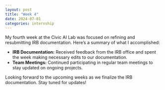 ```yaml
---
layout: post
title: "Week 4"
date: 2024-07-01
categories: internship
---
```


My fourth week at the Civic AI Lab was focused on refining and resubmitting IRB documentation. Here’s a summary of what I accomplished:

- **IRB Documentation:** Received feedback from the IRB office and spent the week making necessary edits to our documentation.
- **Team Meetings:** Continued participating in regular team meetings to stay updated on ongoing projects.

Looking forward to the upcoming weeks as we finalize the IRB documentation. Stay tuned for updates!
